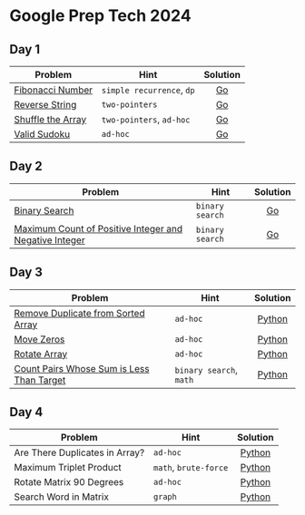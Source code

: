 # Google Prep Tech 2024

## Day 1

|Problem|Hint|Solution|
|-|-|:-:|
|[Fibonacci Number](https://leetcode.com/problems/fibonacci-number/)| `simple recurrence`, `dp` | [Go](https://github.com/jefersonf/google-prep-tech-2024/blob/main/day-1/fibonacci-number.go)|
|[Reverse String](https://leetcode.com/problems/reverse-string/) | `two-pointers` | [Go](https://github.com/jefersonf/google-prep-tech-2024/blob/main/day-1/reverse-string.go)|
|[Shuffle the Array](https://leetcode.com/problems/shuffle-the-array/) | `two-pointers`, `ad-hoc` | [Go](https://github.com/jefersonf/google-prep-tech-2024/blob/main/day-1/shuffle-the-array.go) |
|[Valid Sudoku](https://leetcode.com/problems/valid-sudoku/) | `ad-hoc` | [Go](https://github.com/jefersonf/google-prep-tech-2024/blob/main/day-1/valid-sudoku.go)|

## Day 2

|Problem|Hint|Solution|
|-|-|:-:|
|[Binary Search](https://leetcode.com/problems/binary-search/)| `binary search` | [Go](https://github.com/jefersonf/google-prep-tech-2024/blob/main/day-2/binary-search.go)|
|[Maximum Count of Positive Integer and Negative Integer](https://leetcode.com/problems/maximum-count-of-positive-integer-and-negative-integer/) | `binary search` | [Go](https://github.com/jefersonf/google-prep-tech-2024/blob/main/day-2/maximum-count-of-positive-integer-and-negative-integer.go)|


## Day 3

|Problem|Hint|Solution|
|-|-|:-:|
|[Remove Duplicate from Sorted Array](https://leetcode.com/problems/remove-duplicates-from-sorted-array/)| `ad-hoc` | [Python](https://github.com/jefersonf/google-prep-tech-2024/blob/main/day-3/remove_duplicates_from_sorted_array.py)|
|[Move Zeros](https://leetcode.com/problems/move-zeroes/) | `ad-hoc` | [Python](https://github.com/jefersonf/google-prep-tech-2024/blob/main/day-3/move_zeros.py)|
|[Rotate Array](https://leetcode.com/problems/rotate-array/) | `ad-hoc` | [Python](https://github.com/jefersonf/google-prep-tech-2024/blob/main/day-3/rotate_array.py)|
|[Count Pairs Whose Sum is Less Than Target](https://leetcode.com/problems/count-pairs-whose-sum-is-less-than-target/) | `binary search`, `math` | [Python](https://github.com/jefersonf/google-prep-tech-2024/blob/main/day-3/count_pairs_whose_sum_is_less_than_target.py)|

## Day 4

|Problem|Hint|Solution|
|-|-|:-:|
|Are There Duplicates in Array?| `ad-hoc` | [Python](https://github.com/jefersonf/google-prep-tech-2024/blob/main/day-4/duplicate_values_check.py)|
|Maximum Triplet Product | `math`, `brute-force` | [Python](https://github.com/jefersonf/google-prep-tech-2024/blob/main/day-4/max_array_triplet_product.py)|
|Rotate Matrix 90 Degrees | `ad-hoc` | [Python](https://github.com/jefersonf/google-prep-tech-2024/blob/main/day-4/rotate_matrix_90_deg.py)|
|Search Word in Matrix | `graph` | [Python](https://github.com/jefersonf/google-prep-tech-2024/blob/main/day-4/word_in_matrix.py)|